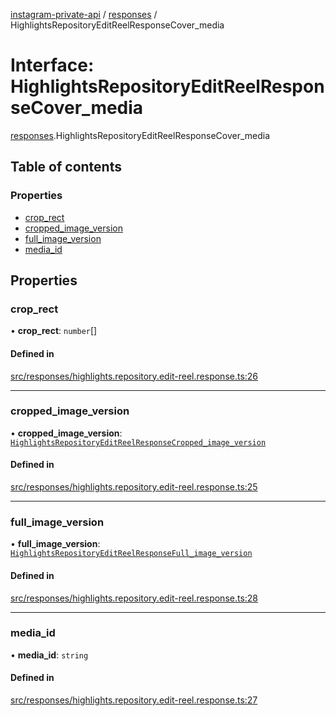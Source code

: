 [instagram-private-api](../../README.md) / [responses](../../modules/responses.md) / HighlightsRepositoryEditReelResponseCover_media

# Interface: HighlightsRepositoryEditReelResponseCover\_media

[responses](../../modules/responses.md).HighlightsRepositoryEditReelResponseCover_media

## Table of contents

### Properties

- [crop\_rect](HighlightsRepositoryEditReelResponseCover_media.md#crop_rect)
- [cropped\_image\_version](HighlightsRepositoryEditReelResponseCover_media.md#cropped_image_version)
- [full\_image\_version](HighlightsRepositoryEditReelResponseCover_media.md#full_image_version)
- [media\_id](HighlightsRepositoryEditReelResponseCover_media.md#media_id)

## Properties

### crop\_rect

• **crop\_rect**: `number`[]

#### Defined in

[src/responses/highlights.repository.edit-reel.response.ts:26](https://github.com/Nerixyz/instagram-private-api/blob/b3351b9/src/responses/highlights.repository.edit-reel.response.ts#L26)

___

### cropped\_image\_version

• **cropped\_image\_version**: [`HighlightsRepositoryEditReelResponseCropped_image_version`](HighlightsRepositoryEditReelResponseCropped_image_version.md)

#### Defined in

[src/responses/highlights.repository.edit-reel.response.ts:25](https://github.com/Nerixyz/instagram-private-api/blob/b3351b9/src/responses/highlights.repository.edit-reel.response.ts#L25)

___

### full\_image\_version

• **full\_image\_version**: [`HighlightsRepositoryEditReelResponseFull_image_version`](HighlightsRepositoryEditReelResponseFull_image_version.md)

#### Defined in

[src/responses/highlights.repository.edit-reel.response.ts:28](https://github.com/Nerixyz/instagram-private-api/blob/b3351b9/src/responses/highlights.repository.edit-reel.response.ts#L28)

___

### media\_id

• **media\_id**: `string`

#### Defined in

[src/responses/highlights.repository.edit-reel.response.ts:27](https://github.com/Nerixyz/instagram-private-api/blob/b3351b9/src/responses/highlights.repository.edit-reel.response.ts#L27)
